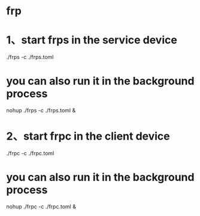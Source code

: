 # frp

# 1、start frps in the service device

./frps -c ./frps.toml

# you can also run it in the background process

nohup ./frps -c ./frps.toml &

# 2、start frpc in the client device

./frpc -c ./frpc.toml

# you can also run it in the background process

nohup ./frpc -c ./frpc.toml &